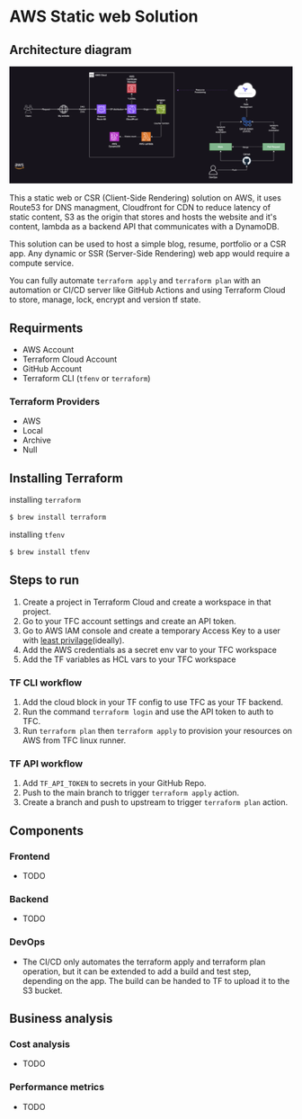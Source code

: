 # AWS Static web Solution

## Architecture diagram
![Architecture Diagram](./Diagram/Architecture%20Diagram.png)


This a static web or CSR (Client-Side Rendering) solution on AWS, it uses Route53 for DNS managment, Cloudfront for CDN to reduce latency of static content, S3 as the origin that stores and hosts the website and it's content, lambda as a backend API that communicates with a DynamoDB.

This solution can be used to host a simple blog, resume, portfolio or a CSR app.
Any dynamic or SSR (Server-Side Rendering) web app would require a compute service.

You can fully automate `terraform apply` and `terraform plan` with an automation or CI/CD server like GitHub Actions and using Terraform Cloud to store, manage, lock, encrypt and version tf state.

## Requirments
- AWS Account
- Terraform Cloud Account
- GitHub Account
- Terraform CLI (`tfenv` or `terraform`)

### Terraform Providers
- AWS
- Local
- Archive
- Null

## Installing Terraform

installing `terraform`

```bash
$ brew install terraform
```

installing `tfenv`

```bash
$ brew install tfenv
```

## Steps to run

1. Create a project in Terraform Cloud and create a workspace in that project.
2. Go to your TFC account settings and create an API token.
3. Go to AWS IAM console and create a temporary Access Key to a user with [least privilage](https://docs.aws.amazon.com/IAM/latest/UserGuide/best-practices.html)(ideally).
4. Add the AWS credentials as a secret env var to your TFC workspace
5. Add the TF variables as HCL vars to your TFC workspace

### TF CLI workflow
1. Add the cloud block in your TF config to use TFC as your TF backend.
2. Run the command `terraform login` and use the API token to auth to TFC.
3. Run `terraform plan` then `terraform apply` to provision your resources on AWS from TFC linux runner.
### TF API workflow
1. Add `TF_API_TOKEN` to secrets in your GitHub Repo.
2. Push to the main branch to trigger `terraform apply` action.
3. Create a branch and push to upstream to trigger `terraform plan` action.

## Components

### Frontend
- TODO
### Backend
- TODO
### DevOps
- The CI/CD only automates the terraform apply and terraform plan operation, but it can be extended to add a build and test step, depending on the app. 
The build can be handed to TF to upload it to the S3 bucket.


## Business analysis

### Cost analysis
- TODO
### Performance metrics
- TODO
